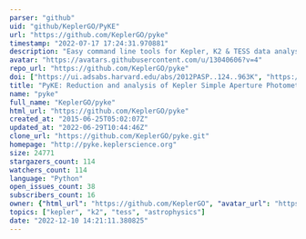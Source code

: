 ```yaml
---
parser: "github"
uid: "github/KeplerGO/PyKE"
url: "https://github.com/KeplerGO/pyke"
timestamp: "2022-07-17 17:24:31.970881"
description: "Easy command line tools for Kepler, K2 & TESS data analysis."
avatar: "https://avatars.githubusercontent.com/u/13040606?v=4"
repo_url: "https://github.com/KeplerGO/pyke"
doi: ["https://ui.adsabs.harvard.edu/abs/2012PASP..124..963K", "https://ui.adsabs.harvard.edu/abs/2012ascl.soft08004S/abstract"]
title: "PyKE: Reduction and analysis of Kepler Simple Aperture Photometry data"
name: "pyke"
full_name: "KeplerGO/pyke"
html_url: "https://github.com/KeplerGO/pyke"
created_at: "2015-06-25T05:02:07Z"
updated_at: "2022-06-29T10:44:46Z"
clone_url: "https://github.com/KeplerGO/pyke.git"
homepage: "http://pyke.keplerscience.org"
size: 24771
stargazers_count: 114
watchers_count: 114
language: "Python"
open_issues_count: 38
subscribers_count: 16
owner: {"html_url": "https://github.com/KeplerGO", "avatar_url": "https://avatars.githubusercontent.com/u/13040606?v=4", "login": "KeplerGO", "type": "Organization"}
topics: ["kepler", "k2", "tess", "astrophysics"]
date: "2022-12-10 14:21:11.380825"
---
```

